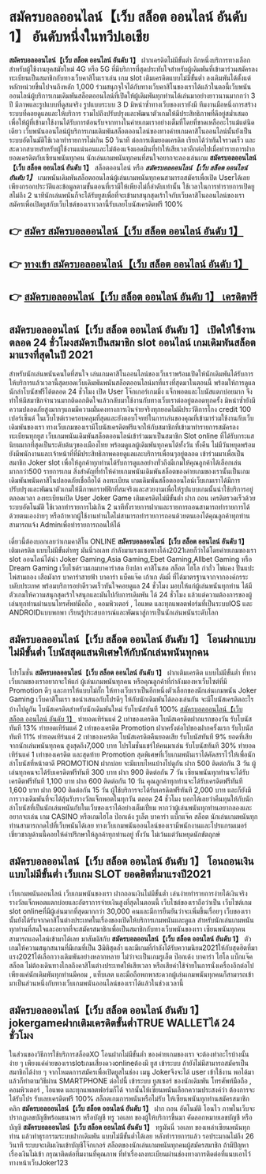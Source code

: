 # สมัครบอลออนไลน์【เว็บ สล็อต ออนไลน์ อันดับ 1】  อันดับหนึ่งในทวีปเอเชีย

**สมัครบอลออนไลน์【เว็บ สล็อต ออนไลน์ อันดับ 1】** ฝากเครดิตไม่มีขั้นต่ำ  อีกหนึ่งบริการทางเลือกสำหรับผู้ใช้งานยุคสมัยใหม่ 4G หรือ 5G ที่มีบริการที่สุดประทับใจสำหรับผู้เดิมพันที่เข้ามาร่วมสมัครลงทะเบียนเป็นสมาชิกกับทางเว็บคาสิโนเราเล่น เกม slot  เติมเครดิตแบบไม่มีขั้นต่ำ ลงเดิมพันได้ตั้งแต่ หลักหน่วยขึ้นไปจนถึงหลัก 1,000 ร่วมสนุกจุใจได้กับทางเว็บคาสิโนของเราได้แล้วในตอนี้เว็บพนันออนไลน์ผู้บริการเกมเดิมพันสล็อตออนไลน์ที่เปิดให้ผู้เดิมพันทุกท่านได้เล่นมาอย่างยาวนานมากกว่า 3 ปี มีภาพและรูปแบบที่ดูสมจริง รูปแบบระบบ 3 D
มิหนำซ้ำทางเว็บของเรายังมี ทีมงานมือหนึ่งการสร้างระบบที่คอยดูแลและให้บริการ  รวมไปถึงปรับปรุงและพัฒนาตัวเกมให้มีประสิทธิภาพที่ดีอยู่สม่ำเสมอ เพื่อให้ผู้ที่เข้ามาใช้งานได้รับการต้อนรับจากทางในค่ายเกมเราอย่างเต็มที่โดยที่ขาดเหลืออะไรแม้แต่นิดเดียว เว็บพนันออนไลน์ผู้บริการเกมเดิมพันสล็อตออนไลน์ของทางค่ายเกมคาสิโนออนไลน์นั้นยังเป็นระบบอัตโนมัติใช้เวลาทำรายการไม่เกิน 50 วินาที ต่อการเติมยอดเครดิต เรียกได้ว่าทันใจรวดเร็ว และสะดวกสบายสำหรับผู้ใช้งานแน่นอนและไม่ต้องแจ้งแอดมินที่ทำให้เสียเวลาอีกต่อไปเมื่อทำรายการฝากยอดเครดิตกับเซียนพนันทุกคน
นักเล่นเกมพนันทุกคนที่สนใจอยากจะลองเล่นเกม **สมัครบอลออนไลน์【เว็บ สล็อต ออนไลน์ อันดับ 1】** สล็อตออนไลน์ หรือ ***สมัครบอลออนไลน์【เว็บ สล็อต ออนไลน์ อันดับ 1】*** เกมพนันเดิมพันสล็อตออนไลน์ผู้เล่นเกมพนันทุกคนสามารถสมัครเพื่อเปิด Userได้เลยเพียงกรอกประวัติและข้อมูลตามขั้นตอนที่เรามีให้เพียงไม่กี่ลำดับเท่านั้น ใช้เวลาในการทำรายการเปิดยูสไม่ถึง 2 นาทีนักเล่นพนันก็จะได้รับยูสเพื่อที่จะเข้ามาสนุกสุดเร้าใจกับเว็บคาสิโนออนไลน์ของเราสมัครเพื่อเปิดยูสกับเว็บไซต์ของเราเวลานี้รับเลยโบนัสเครดิตฟรี 100%

## 👉 [สมัคร สมัครบอลออนไลน์【เว็บ สล็อต ออนไลน์ อันดับ 1】](https://archa888.com/)
## 👉 [ทางเข้า สมัครบอลออนไลน์【เว็บ สล็อต ออนไลน์ อันดับ 1】](https://archa888.com/)
## 👉 [สมัครบอลออนไลน์【เว็บ สล็อต ออนไลน์ อันดับ 1】 เครดิตฟรี](https://archa888.com/)

## สมัครบอลออนไลน์【เว็บ สล็อต ออนไลน์ อันดับ 1】 เปิดให้ใช้งานตลอด  24 ชั่วโมงสมัครเป็นสมาชิก slot ออนไลน์ เกมเดิมพันสล็อตมาแรงที่สุดในปี 2021

สำหรับนักเล่นพนันคนใดที่สนใจ เล่นเกมคาสิโนออนไลน์ของเว็บเราพร้อมเปิดให้นักเดิมพันได้รับการให้บริการแล้วเวลานี้สุดยอดเว็บเดิมพันพนันสล็อตออนไลน์มาที่แรงที่สุดมาในตอนนี้ พร้อมให้การดูแลนักล่าโบนัสฟรีได้ตลอด 24 ชั่วโมง เปิด User โจ๊กเกอร์เกมมิ่ง แจ็กพอตและโบนัสแตกบ่อยมาก จึงทำให้มีสมาชิกจำนวนมากติดอกติดใจแล้วกลับมาใช้งานกับทางเว็บเราต่ออยู่ตลอดทุกครั้ง มิหนำซ้ำยังมีความปลอดภัยสูงมากๆแถมมีความมั่นคงทางการเงินจ่ายจริงทุกยอดไม่มีประวัติการโกง credit 100 เปอร์เซ็นต์ ในเว็บไซต์เราครอบคลุมที่สุดและยังตอบโจทย์ในการเล่นของคุณที่เข้ามาร่วมใช้งานกับเว็บเดิมพันของเรา
ทางเว็บเกมของเรามีโบนัสเครดิตฟรีแจกให้กับสมาชิกที่เข้ามาทำรายการสมัครลงทะเบียนทุกยูส เว็บเกมพนันเดิมพันสล็อตออนไลน์เข้าร่วมมาเป็นสมาชิก Slot online ที่ได้รับกระแสนิยมมากที่สุดเป็นระดับต้นๆของเมืองไทย พร้อมดูแลผู้เดิมพันทุกคนได้ทั้งวัน ทั้งคืน ไม่มีวันหยุดพร้อมยังมีพนักงานและเจ้าหน้าที่ที่มีประสิทธิภาพคอยดูแลและบริการเพื่อนๆอยู่ตลอด เข้าร่วมมาเพื่อเป็นสมาชิก Joker slot เพื่อให้ลูกค้าทุกท่านได้รับการดูแลอย่างทั่วถึงมีเกมให้คุณลูกค้าได้เลือกเล่นมากกว่า500 รายการเกม
สิ่งสำคัญที่ทำให้ค่ายเกมพนันเดิมพันสล็อตของค่ายเกมของเรานั้นเป็นเกมเดิมพันพนันคาสิโนปลอดภัยเชื่อถือได้ ลงทะเบียน  เกมเดิมพันสล็อตออนไลน์เว็บเกมเราได้มีการปรับปรุงและพัฒนาตัวเกมให้มีภาพกราฟฟิกที่สมจริงและสวยงามเพื่อให้รูปแบบเกมนั้นน่าใช้บริการอยู่ตลอดเวลา ลงทะเบียนเปิด User Joker Game เติมเครดิตไม่มีขั้นต่ำ ฝาก ถอน เครดิตรวดเร็วด้วยระบบอัตโนมัติ ใช้เวลาทำรายการไม่เกิน 2 นาทีทั้งรายการฝากและรายการถอนสามารถทำรายการได้ด้วยตนเองง่ายๆ หรือถ้าหากผู้ใช้งานท่านใดไม่สามารถทำรายการถอนด้วยตนเองได้คุณลูกค้าทุกท่านสามารถแจ้ง Adminเพื่อทำรายการถอนให้ได้

เดี๋ยวนี้ต้องบอกเลยว่าเกมคาสิโน ONLINE **สมัครบอลออนไลน์【เว็บ สล็อต ออนไลน์ อันดับ 1】** เติมเครดิต แบบไม่มีขั้นต่ำทรู มันนี่วอเลท กำลังมาแรงแซงทางโค้ง2021เลยก็ว่าได้โดยค่ายเกมของเรา slot ออนไลน์ได้นำ  Joker Gaming,Asia Gaming,Ebet Gaming,Allbet Gaming หรือ Dream Gaming เว็บไซต์รวมเกมบาคาร่าสด ยิงปลา คาสิโนสด สล็อต ไฮโล กำถั่ว ไพ่แคง ปั่นแปะ ไพ่สามกอง เสือมังกร บาคาร่าสายฟ้า บาคาร่า แบ็คแจ๊ค เก้าเก ดัมมี่ ที่ได้มาตรฐานจากจากองค์กรระบดับประเทศ พร้อมบริการอย่าดีรวดเร็วทันใจคอยดูแล 24 ชั่วโมง มอบให้แก่ผู้เล่นพนันทุกท่าน ได้มีตัวเกมให้ความสนุกสุดเร้าใจสนุกและมันไปกับการเดิมพัน ได้ 24 ชั่วโมง แล้วแต่ความต้องการของผู้เล่นทุกท่านผ่านบนโทรศัพท์มือถือ , คอมพิวเตอร์ , ไอแพด และทุกแพลตฟอร์มที่เป็นระบบIOS และ ANDROIDแบบพกพา เรียนรู้ประสบการณ์และพัฒนาสู่การเป็นนักเล่นพนันระดับโลก

## สมัครบอลออนไลน์【เว็บ สล็อต ออนไลน์ อันดับ 1】 โอนฝากแบบไม่มีขั้นต่ำ โบนัสสุดแสนพิเศษให้กับนักเล่นพนันทุกคน

โปรโมชั่น **สมัครบอลออนไลน์【เว็บ สล็อต ออนไลน์ อันดับ 1】** ฝากเติมเครดิต แบบไม่มีขั้นต่ำ ที่ทางเว็บเกมของเราอยากจะให้แก่  ผู้เล่นเกมพนันทุกคน หรือคุณลูกค้าที่กำลังมองหาเว็บไซต์ที่มี  Promotion ดีๆ และการให้แบบไม่กั๊ก ให้ทางเว็บเราเป็นอีกหนึ่งตัวเลือกของนักเล่นเกมพนัน Joker Gaming เว็บคาสิโนเรา ขอนำเสนอกับโปรดีๆ ให้กับนักเดิมพันได้ลองเล่นกัน จะมีโบนัสเครดิตอะไรบ้างไปดูกัน
โบนัสเครดิตสำหรับนักเดิมพันใหม่ รับโบนัสทันที 100% [สมัครบอลออนไลน์【เว็บ สล็อต ออนไลน์ อันดับ 1】](https://archa888.com/) ทำยอดเทิร์นแค่ 2 เท่าของเครดิต
โบนัสเครดิตฝากแรกของวัน รับโบนัสทันที 13% ทำยอดเทิร์นแค่ 2 เท่าของเครดิต
 Promotion ฝากครั้งต่อไปของฝากครั้งแรก รับโบนัสทันที 11% ทำยอดเทิร์นแค่ 2 เท่าของเครดิต
โบนัสเครดิตคืนยอดเสีย รับโบนัสทันที 9% ยอดที่เสียจากนักเล่นพนันทุกคน สูงสุดถึง7,000 บาท
โปรโมชั่นแชร์ให้คนมาเล่น รับโบนัสทันที 30% ทำยอดเทิร์นแค่ 1 เท่าของเครดิต
และสุดท้าย Promotion สุดพิเศษที่เว็บเกมพนันเราได้คัดสรรไว้ให้เพื่อนักล่าโบนัสที่หน้าตาดี  PROMOTION ฝากบ่อย จะมีแบบไหนบ้างไปดูกัน
ฝาก 500 ติดต่อกัน 3 วัน ผู้เล่นทุกคนจะได้รับเครดิตฟรีทันที 300 บาท
ฝาก 900 ติดต่อกัน 7 วัน เซียนพนันทุกท่านจะได้รับเครดิตฟรีทันที 1,100 บาท
ฝาก 600 ติดต่อกัน 10 วัน คุณลูกค้าทุกท่านจะได้รับเครดิตฟรีทันที 1,600 บาท
ฝาก 900 ติดต่อกัน 15 วัน ผู้ใช้บริการจะได้รับเครดิตฟรีทันที 2,000 บาท
และก็ยังมีการวางเดิมพันที่จะได้ลุ้นรับรางวัลแจ็กพอตในทุกวัน ตลอด 24 ชั่วโมง บอกได้เลยว่าคืนทุนให้กับนักล่าโบนัสที่เป็นนักเล่นพนันกับในเว็บของเราได้อย่างเต็มเปี่ยม หากว่าผู้เล่นพนันทุกท่านอยากลองและอยากจะเล่น เกม CASINO หรือเกมไฮโล ป๊อกเด้ง รูเล็ต บาคาร่า แบ็กแจ๊ค สล็อต นักเล่นเกมพนันทุกท่านสามารถกดไปที่เว็บพนันได้เลย ทางเว็บเกมพนันออนไลน์ของเรามีพนักงานและโปรแกรมเมอร์เชี่ยวชาญด้านนี้คอยให้คำปรึกษาให้ลูกค้าทุกท่านอยู่ ทั้งวัน ไม่เว้นแต่วันหยุดนักขัตฤกษ์

## สมัครบอลออนไลน์【เว็บ สล็อต ออนไลน์ อันดับ 1】 โอนถอนเงินแบบไม่มีขั้นต่ำ  เว็บเกม SLOT ยอดฮิตที่มาแรงปี2021

เว็บเกมพนันออนไลน์ เว็บเกมพนันของเรา ฝากถอนเงินไม่มีขั้นต่ำ เล่นง่ายทำรายการง่ายได้เงินจริง รางวัลแจ็กพอตแตกบ่อยและอัตราการจ่ายเงินสูงที่สุดในตอนนี้ เว็บไซต์ของเราถือว่าเป็น เว็บไซต์เกม slot onlineที่มีผู้เล่นมากที่สุดมากกว่า 30,000 คนและมีการยืนยันว่าจะเพิ่มขึ้นเรื่อยๆ เว็บของเรานั้นยังได้รับจากคาสิโนต่างประเทศในเรื่องของเปิดให้บริการเกมพนันและดูแล สำหรับนักเล่นเกมพนันทุกท่านที่สนใจและอยากที่จะสมัครสมาชิกเพื่อเป็นสมาชิกกับทางเว็บพนันของเรา เซียนพนันทุกคนสามารถแอดไลน์เข้ามาได้เลย
	มาสัมผัสกับ **สมัครบอลออนไลน์【เว็บ สล็อต ออนไลน์ อันดับ 1】** ตัวเกมให้ความสนุกสนานที่มีเกมที่เป็น 3มิติสุดล้ำ และมีเกมที่กำลังได้รับความนิยม2021ให้กับสุดฮิตที่มาแรง2021ได้เลือกวางเดิมพันอย่างหลากหลาย  ไม่ว่าจะเป็นเกมรูเล็ต  ป๊อกเด้ง บาคาร่า ไฮโล แบ็กแจ๊ค สล็อต ไม่ต้องเดินทางไกลถึงคาสิโนต่างประเทศให้เสียเวลา หรือเสียค่าใช้จ่ายในการนั่งเครื่องอีกต่อไป เพียงแค่นักเดิมพันทุกท่านมีคอม , แท็บเลต และมือถือพกพาสะดวกผู้เล่นเกมพนันทุกคนก็สามารถเข้ามาเป็นส่วนหนึ่งกับทางเว็บเกมพนันออนไลน์ของเราได้แล้วในช่วงเวลานี้

## สมัครบอลออนไลน์【เว็บ สล็อต ออนไลน์ อันดับ 1】 jokergameฝากเติมเครดิตขั้นต่ำTRUE WALLETได้ 24 ชั่วโมง

ในส่วนของวิธีการใช้บริการสล็อตXO โอนฝากไม่มีขั้นต่ำ ของค่ายเกมของเรา จะต้องทำอะไรบ้างนั้น ง่าย ๆ เพียงแค่ค่ายของเราslotเกมเสี่ยงดวงonlineต้องมี ยูส เข้าระบบ ถ้ายังไม่มีสามารถสมัครเป็นสมาชิกได้ง่าย ๆ จากโหมดการสมัครเพื่อเปิดยูสในช่อง เมนู Jokerจึงจะได้ user เข้าใช้งาน พอได้มาแล้วก็ทำตามวิธีผ่าน SMARTPHONE ต่อไปนี้
เข้าระบบ ยูสเซอร์  ของนักเดิมพัน โทรศัพท์มือถือ , คอมพิวเตอร์ , ไอแพด และทุกแพลตฟอร์มก็ได้
จากนั้นให้เซียนพนันเลือกความประสงค์ว่า ต้องการจะได้รับโปร รับเลยเครดิตฟรี 100% สล็อตเกมการพนันหรือไม่รับ
ให้เซียนพนันทุกท่านสมัครสมาชิก คลิก **สมัครบอลออนไลน์【เว็บ สล็อต ออนไลน์ อันดับ 1】** ฝาก ถอน  อัตโนมัติ โอนไว ภาพในเว็บจะปรากฏเลขบัญชีพร้อมธนาคาร หรือบัญชี ทรู วอเลท ของผู้ให้บริการขึ้นมา
คัดลอกหมายเลขบัญชี หรือบัญชี **สมัครบอลออนไลน์【เว็บ สล็อต ออนไลน์ อันดับ 1】** ทรูมันนี่ วอเลท ของเหล่าเซียนพนันทุกท่าน แล้วทำธุรกรรมระบบฝากเดิมพัน แบบไม่มีขั้นต่ำได้เลย
หลังทำรายการแล้ว รอประมาณไม่ถึง 26 วินาที ระบบจะเติมเงินเข้าบัญชีโจ๊กเกอร์ สล็อตของนักเล่นเกมพนันทุกคนผู้สมัครสมาชิก
ถ้ามีปัญหาเรื่องเงินไม่เข้า กรุณาติดต่อทีมงานที่คุณภาพ ที่ทำเรื่องลงทะเบียนผ่านช่องทางการติดต่อที่แนบเอาไว้ทางหน้าเว็บJoker123


